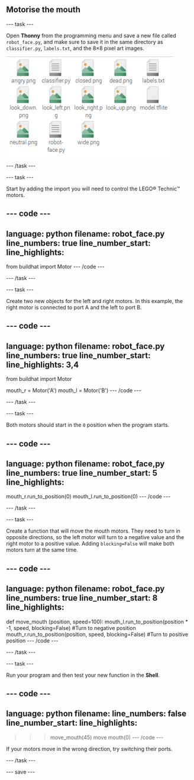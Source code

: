 ## Motorise the mouth

--- task ---

Open **Thonny** from the programming menu and save a new file called `robot_face.py`, and make sure to save it in the same directory as `classifier.py`, `labels.txt`, and the 8×8 pixel art images.

![File structure showing where robot_face.py should be stored.](images/file_structure.png)

--- /task ---

--- task ---

Start by adding the import you will need to control the LEGO® Technic™ motors.

--- code ---
---
language: python filename: robot_face.py line_numbers: true line_number_start:
line_highlights:
---
from buildhat import Motor --- /code ---

--- /task ---

--- task ---

Create two new objects for the left and right motors. In this example, the right motor is connected to port A and the left to port B.

--- code ---
---
language: python filename: robot_face.py line_numbers: true line_number_start:
line_highlights: 3,4
---
from buildhat import Motor

mouth_r = Motor('A') mouth_l = Motor('B') --- /code ---

--- /task ---

--- task ---

Both motors should start in the `0` position when the program starts.

--- code ---
---
language: python filename: robot_face,py line_numbers: true line_number_start: 5
line_highlights:
---

mouth_r.run_to_position(0) mouth_l.run_to_position(0) --- /code ---

--- /task ---

--- task ---

Create a function that will move the mouth motors. They need to turn in opposite directions, so the left motor will turn to a negative value and the right motor to a positive value. Adding `blocking=False` will make both motors turn at the same time.

--- code ---
---
language: python filename: robot_face.py line_numbers: true line_number_start: 8
line_highlights:
---
def move_mouth (position, speed=100): mouth_l.run_to_position(position * -1, speed, blocking=False) #Turn to negative position mouth_r.run_to_position(position, speed, blocking=False) #Turn to positive position --- /code ---

--- /task ---

--- task ---

Run your program and then test your new function in the **Shell**.

--- code ---
---
language: python filename: line_numbers: false line_number_start:
line_highlights:
---
> > > move_mouth(45) move mouth(0) --- /code ---

If your motors move in the wrong direction, try switching their ports.

--- /task ---

--- save ---
